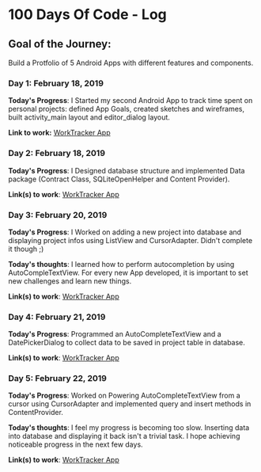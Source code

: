 # 100 Days Of Code - Log

## Goal of the Journey:
Build a Protfolio of 5 Android Apps with different features and components.

### Day 1: February 18, 2019 

**Today's Progress**: I Started my second Android App to track time spent on personal projects: defined App Goals, created sketches and wireframes, built activity_main layout and editor_dialog layout.

**Link to work:** [WorkTracker App](https://github.com/khaoula7/work-tracker)


### Day 2: February 18, 2019

**Today's Progress**: I Designed database structure and implemented Data package (Contract Class, SQLiteOpenHelper and Content Provider).


**Link(s) to work**:  [WorkTracker App](https://github.com/khaoula7/work-tracker)


### Day 3: February 20, 2019

**Today's Progress**: I Worked on adding a new project into database and displaying project infos using ListView and CursorAdapter. Didn't complete it though ;)

**Today's thoughts**: I learned how to perform autocompletion by using AutoCompleTextView. For every new App developed, it is important to set new challenges and learn new things.

**Link(s) to work**: [WorkTracker App](https://github.com/khaoula7/work-tracker)

### Day 4: February 21, 2019

**Today's Progress**: Programmed an AutoCompleteTextView and a DatePickerDialog to collect data to be saved in project table in database.

**Link(s) to work**: [WorkTracker App](https://github.com/khaoula7/work-tracker)

### Day 5: February 22, 2019

**Today's Progress**: Worked on Powering AutoCompleteTextView from a cursor using CursorAdapter and implemented query and insert methods in ContentProvider.

**Today's thoughts**: I feel my progress is becoming too slow. Inserting data into database and displaying it back isn't a trivial task. I hope achieving noticeable progress in the next few days.

**Link(s) to work**: [WorkTracker App](https://github.com/khaoula7/work-tracker)






